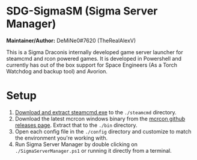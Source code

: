 # SDG-SigmaSM (Sigma Server Manager)

**Maintainer/Author:** DeMiNe0#7620 (TheRealAlexV)

This is a Sigma Draconis internally developed game server launcher for steamcmd and rcon powered games. It is developed in Powershell and currently has out of the box support for Space Engineers (As a Torch Watchdog and backup tool) and Avorion.

# Setup

1. [Download and extract steamcmd.exe](https://steamcdn-a.akamaihd.net/client/installer/steamcmd.zip) to the `./steamcmd` directory.
2. Download the latest mcrcon windows binary from the [mcrcon github releases page](https://github.com/Tiiffi/mcrcon/releases/latest). Extract that to the `./bin` directory.
3. Open each config file in the `./config` directory and customize to match the environment you're working with.
4. Run Sigma Server Manager by double clicking on `./SigmaServerManager.ps1` or running it directly from a terminal.

